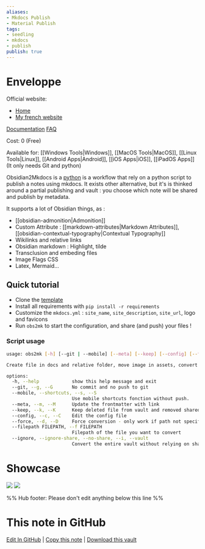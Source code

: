 ```yaml
---
aliases: 
- Mkdocs Publish
- Material Publish
tags:
- seedling
- mkdocs
- publish
publish: true
---
```


# Enveloppe

Official website: 
- [Home](https://enveloppe.github.io/)
- [My french website](https://www.mara-li.fr/)

[Documentation](https://github.com/Mara-Li/mkdocs_obsidian_publish)
[FAQ](https://github.com/Mara-Li/mkdocs_obsidian_template/wiki/Q&A/)

Cost: 0 (Free)

Available for: [[Windows Tools|Windows]], [[MacOS Tools|MacOS]], [[Linux Tools|Linux]], [[Android Apps|Android]], [[iOS Apps|iOS]], [[iPadOS Apps]] (It only needs Git and python)

Obsidian2Mkdocs is a [python](https://www.python.org/) is a workflow that rely on a python script to publish a notes using mkdocs. It exists other alternative, but it's is thinked around a partial publishing and vault : you choose which note will be shared and publish by metadata. 

It supports a lot of Obsidian things, as :
- [[obsidian-admonition|Admonition]]
- Custom Attribute : [[markdown-attributes|Markdown Attributes]], [[obsidian-contextual-typography|Contextual Typography]]
- Wikilinks and relative links
- Obsidian markdown : Highlight, tilde
- Transclusion and embeding files
- Image Flags CSS
- Latex, Mermaid… 

## Quick tutorial

- Clone the [template](https://github.com/Mara-Li/mkdocs_obsidian_template#readme)
- Install all requirements with `pip install -r requirements`
- Customize the `mkdocs.yml` : `site_name`, `site_description`, `site_url`, logo and favicons
 - Run `obs2mk` to start the configuration, and share (and push) your files !

### Script usage
```sh
usage: obs2mk [-h] [--git | --mobile] [--meta] [--keep] [--config] [--force] [--filepath FILEPATH | --ignore]

Create file in docs and relative folder, move image in assets, convert admonition code_blocks, add links and push.

options:
  -h, --help            show this help message and exit
  --git, --g, --G       No commit and no push to git
  --mobile, --shortcuts, --s, --S
                        Use mobile shortcuts fonction without push.
  --meta, --m, --M      Update the frontmatter with link
  --keep, --k, --K      Keep deleted file from vault and removed shared file
  --config, --c, --C    Edit the config file
  --force, --d, --D     Force conversion - only work if path not specified
  --filepath FILEPATH, --f FILEPATH
                        Filepath of the file you want to convert
  --ignore, --ignore-share, --no-share, --i, --vault
                        Convert the entire vault without relying on share state.
```

# Showcase
![](https://github.com/Mara-Li/mkdocs_embed_file_plugins/raw/main/docs/demo.gif)
![](https://github.com/Mara-Li/mkdocs_embed_file_plugins/raw/main/docs/note3.png)

%% Hub footer: Please don't edit anything below this line %%

# This note in GitHub

<span class="git-footer">[Edit In GitHub](https://github.dev/obsidian-community/obsidian-hub/blob/main/06%20-%20Inbox/Obsidian2Mkdocs.md "git-hub-edit-note") | [Copy this note](https://raw.githubusercontent.com/obsidian-community/obsidian-hub/main/06%20-%20Inbox/Obsidian2Mkdocs.md "git-hub-copy-note") | [Download this vault](https://github.com/obsidian-community/obsidian-hub/archive/refs/heads/main.zip "git-hub-download-vault") </span>
